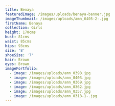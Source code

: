 ```yaml
---
title: Benaya
featuredImage: /images/uploads/benaya-banner.jpg
imageThumbnail: /images/uploads/amn_0405-2-.jpg
firstName: Benaya
collection: Girls
height: 170cms
bust: 81cms
waist: 85cms
hips: 93cms
size: '8'
shoeSize: '7'
hair: Brown
eyes: Brown
imagePortfolio:
  - image: /images/uploads/amn_0398.jpg
  - image: /images/uploads/amn_0403.jpg
  - image: /images/uploads/amn_0369.jpg
  - image: /images/uploads/amn_0362.jpg
  - image: /images/uploads/amn_0357.jpg
  - image: /images/uploads/amn_0318-1-.jpg
---
```


